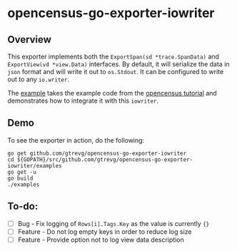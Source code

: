 opencensus-go-exporter-iowriter
===============================

Overview
---------

This exporter implements both the `ExportSpan(sd *trace.SpanData)` and
`ExportView(vd *view.Data)` interfaces.
By default, it will serialize the data in `json` format and will write it
out to `os.Stdout`.
It can be configured to write out to any `io.writer`.

The [example](examples/main.go) takes the example code from the
[opencensus tutorial](https://opencensus.io/exporters/custom-exporter/go/) and
demonstrates how to integrate it with this `iowriter`.


Demo
----

To see the exporter in action, do the following:

```
go get github.com/gtrevg/opencensus-go-exporter-iowriter
cd ${GOPATH}/src/github.com/gtrevg/opencensus-go-exporter-iowriter/examples
go get -u
go build
./examples
```


To-do:
------
* [ ] Bug - Fix logging of `Rows[i].Tags.Key` as the value is currently `{}`
* [ ] Feature - Do not log empty keys in order to reduce log size
* [ ] Feature - Provide option not to log view data description
